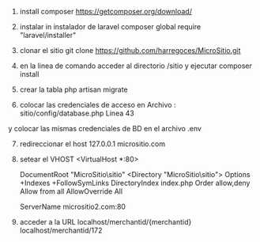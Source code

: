 1) install composer
https://getcomposer.org/download/

2) instalar in instalador de laravel
composer global require "laravel/installer"

3) clonar el sitio
git clone https://github.com/harregoces/MicroSitio.git

4) en la linea de comando acceder al directorio /sitio y ejecutar
composer install

5) crear la tabla
php artisan migrate

6) colocar las credenciales de acceso en
Archivo : sitio/config/database.php
Linea 43

y colocar las mismas credenciales de BD en el archivo .env


7) redireccionar el host
127.0.0.1       micrositio.com

8) setear el VHOST
<VirtualHost *:80>

    DocumentRoot "MicroSitio\sitio"
    <Directory "MicroSitio\sitio">
        Options +Indexes +FollowSymLinks
        DirectoryIndex index.php
        Order allow,deny
        Allow from all
        AllowOverride All
    </Directory>

    ServerName micrositio2.com:80

</VirtualHost>

9) acceder a la URL
localhost/merchantid/{merchantid}
localhost/merchantid/172
